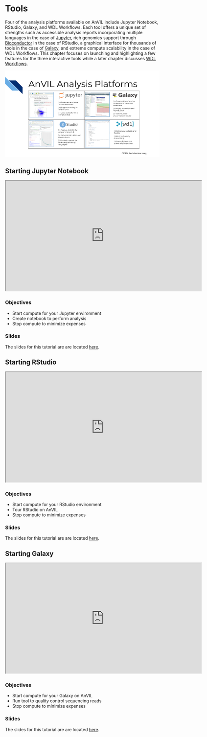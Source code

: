 # Tools

Four of the analysis platforms available on AnVIL include Jupyter Notebook, RStudio, Galaxy, and WDL Workflows.  Each tool offers a unique set of strengths such as accessible analysis reports incorporating multiple languages in the case of [Jupyter](https://anvilproject.org/learn/interactive-analysis/getting-started-with-jupyter-notebooks), rich genomics support through [Bioconductor](https://anvilproject.org/learn/interactive-analysis/getting-started-with-bioconductor) in the case of RStudio, a graphical interface for thousands of tools in the case of [Galaxy](https://anvilproject.org/learn/interactive-analysis/getting-started-with-galaxy), and extreme compute scalability in the case of WDL Workflows.  This chapter focuses on launching and highlighting a few features for the three interactive tools while a later chapter discusses [WDL Workflows](workflows.html).

![](06-tools_files/figure-html//1_CXM3bVvauH6eahRg94zjC6fc6NGDrrnCt33jAABPRk_geb3ae37d4e_0_10.png)<!-- -->

## Starting Jupyter Notebook

<iframe src="https://drive.google.com/file/d/1ZhPYFy4zuAHhPhF6T4pUgSReBmPJM-wg/preview" width="640" height="360" allow="autoplay"></iframe>

### Objectives

- Start compute for your Jupyter environment
- Create notebook to perform analysis
- Stop compute to minimize expenses

### Slides

The slides for this tutorial are are located [here](https://docs.google.com/presentation/d/1GYUP874Qd7K3S0Ls6iWY_M4jywpRb53qw0f78OBCFwk).

## Starting RStudio

<iframe src="https://drive.google.com/file/d/1v72ZG8JIRDUaewFQgGfcCO_qoM4eYmYX/preview" width="640" height="360" allow="autoplay"></iframe>

### Objectives

- Start compute for your RStudio environment
- Tour RStudio on AnVIL
- Stop compute to minimize expenses

### Slides

The slides for this tutorial are are located [here](https://docs.google.com/presentation/d/1eypYLLqD11-NwHLs4adGpcuSB07dYEJfAaALSMvgzqw).

## Starting Galaxy

<iframe src="https://drive.google.com/file/d/16QEY8x-gBsUkKEeO3w_H-I4SLIBPloXd/preview" width="640" height="360" allow="autoplay"></iframe>

### Objectives

- Start compute for your Galaxy on AnVIL
- Run tool to quality control sequencing reads
- Stop compute to minimize expenses

### Slides

The slides for this tutorial are are located [here](https://docs.google.com/presentation/d/1yYCg4cPVBMMDghT17B4XzROieqyMH99Ex9nMm_Scm9Q).
